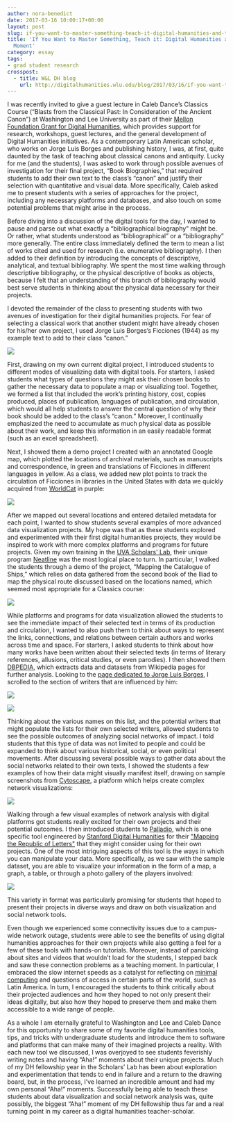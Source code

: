 ```yaml
---
author: nora-benedict
date: 2017-03-16 10:00:17+00:00
layout: post
slug: if-you-want-to-master-something-teach-it-digital-humanities-and-the-aha-moment
title: 'If You Want to Master Something, Teach it: Digital Humanities and the ‘Aha!’
  Moment'
category: essay
tags:
- grad student research
crosspost:
  - title: W&L DH blog
    url: http://digitalhumanities.wlu.edu/blog/2017/03/16/if-you-want-to-master-something-teach-it-digital-humanities-and-the-aha-moment/
---
```


I was recently invited to give a guest lecture in Caleb Dance’s Classics Course (“Blasts from the Classical Past: In Consideration of the Ancient Canon”) at Washington and Lee University as part of their [Mellon Foundation Grant for Digital Humanities](http://news.blogs.wlu.edu/2015/07/13/mellon-foundation-grants-wl-funds-for-digital-humanities-study-of-history/), which provides support for research, workshops, guest lectures, and the general development of Digital Humanities initiatives. As a contemporary Latin American scholar, who works on Jorge Luis Borges and publishing history, I was, at first, quite daunted by the task of teaching about classical canons and antiquity. Lucky for me (and the students), I was asked to work through possible avenues of investigation for their final project, “Book Biographies,” that required students to add their own text to the class’s “canon” and justify their selection with quantitative and visual data. More specifically, Caleb asked me to present students with a series of approaches for the project, including any necessary platforms and databases, and also touch on some potential problems that might arise in the process.

Before diving into a discussion of the digital tools for the day, I wanted to pause and parse out what exactly a “bibliographical biography” might be. Or rather, what students understood as “bibliographical” or a “bibliography” more generally. The entire class immediately defined the term to mean a list of works cited and used for research (i.e. enumerative bibliography). I then added to their definition by introducing the concepts of descriptive, analytical, and textual bibliography. We spent the most time walking through descriptive bibliography, or the physical descriptive of books as objects, because I felt that an understanding of this branch of bibliography would best serve students in thinking about the physical data necessary for their projects.

I devoted the remainder of the class to presenting students with two avenues of investigation for their digital humanities projects. For fear of selecting a classical work that another student might have already chosen for his/her own project, I used Jorge Luis Borges’s Ficciones (1944) as my example text to add to their class “canon.”

![](http://static.scholarslab.org/wp-content/uploads/2017/03/Screen-Shot-2017-03-13-at-8.48.41-PM-231x300.png)

First, drawing on my own current digital project, I introduced students to different modes of visualizing data with digital tools. For starters, I asked students what types of questions they might ask their chosen books to gather the necessary data to populate a map or visualizing tool. Together, we formed a list that included the work’s printing history, cost, copies produced, places of publication, languages of publication, and circulation, which would all help students to answer the central question of why their book should be added to the class’s “canon.” Moreover, I continually emphasized the need to accumulate as much physical data as possible about their work, and keep this information in an easily readable format (such as an excel spreadsheet).

Next, I showed them a demo project I created with an annotated Google map, which plotted the locations of archival materials, such as manuscripts and correspondence, in green and translations of Ficciones in different languages in yellow. As a class, we added new plot points to track the circulation of Ficciones in libraries in the United States with data we quickly acquired from [WorldCat](http://www.worldcat.org) in purple:

![](http://static.scholarslab.org/wp-content/uploads/2017/03/Screen-Shot-2017-03-13-at-5.19.10-PM-300x138.png)

After we mapped out several locations and entered detailed metadata for each point, I wanted to show students several examples of more advanced data visualization projects. My hope was that as these students explored and experimented with their first digital humanities projects, they would be inspired to work with more complex platforms and programs for future projects. Given my own training in the [UVA Scholars' Lab](http://scholarslab.org/), their unique program [Neatline](http://neatline.org/) was the most logical place to turn. In particular, I walked the students through a demo of the project, “Mapping the Catalogue of Ships,” which relies on data gathered from the second book of the Iliad to map the physical route discussed based on the locations named, which seemed most appropriate for a Classics course:

![](http://static.scholarslab.org/wp-content/uploads/2017/03/Screen-Shot-2017-03-13-at-9.28.37-PM-300x146.png)

While platforms and programs for data visualization allowed the students to see the immediate impact of their selected text in terms of its production and circulation, I wanted to also push them to think about ways to represent the links, connections, and relations between certain authors and works across time and space. For starters, I asked students to think about how many works have been written about their selected texts (in terms of literary references, allusions, critical studies, or even parodies). I then showed them [DBPEDIA](http://wiki.dbpedia.org/), which extracts data and datasets from Wikipedia pages for further analysis. Looking to the [page dedicated to Jorge Luis Borges](http://dbpedia.org/page/Jorge_Luis_Borges), I scrolled to the section of writers that are influenced by him:

![](http://static.scholarslab.org/wp-content/uploads/2017/03/Screen-Shot-2017-03-13-at-5.23.15-PM-300x161.png)

![](http://static.scholarslab.org/wp-content/uploads/2017/03/Screen-Shot-2017-03-13-at-5.23.51-PM-212x300.png)

Thinking about the various names on this list, and the potential writers that might populate the lists for their own selected writers, allowed students to see the possible outcomes of analyzing social networks of impact. I told students that this type of data was not limited to people and could be expanded to think about various historical, social, or even political movements.
After discussing several possible ways to gather data about the social networks related to their own texts, I showed the students a few examples of how their data might visually manifest itself, drawing on sample screenshots from [Cytoscape](http://www.cytoscape.org/), a platform which helps create complex network visualizations:

![](http://static.scholarslab.org/wp-content/uploads/2017/03/Screen-Shot-2017-03-13-at-5.25.29-PM-300x163.png)

Walking through a few visual examples of network analysis with digital platforms got students really excited for their own projects and their potential outcomes. I then introduced students to [Palladio](http://hdlab.stanford.edu/palladio/), which is one specific tool engineered by [Stanford Digital Humanities](http://shc.stanford.edu/digital-humanities) for their ["Mapping the Republic of Letters"](http://republicofletters.stanford.edu/) that they might consider using for their own projects. One of the most intriguing aspects of this tool is the ways in which you can manipulate your data. More specifically, as we saw with the sample dataset, you are able to visualize your information in the form of a map, a graph, a table, or through a photo gallery of the players involved:

![](http://static.scholarslab.org/wp-content/uploads/2017/03/Screen-Shot-2017-03-13-at-5.22.28-PM-300x135.png)

This variety in format was particularly promising for students that hoped to present their projects in diverse ways and draw on both visualization and social network tools.

Even though we experienced some connectivity issues due to a campus-wide network outage, students were able to see the benefits of using digital humanities approaches for their own projects while also getting a feel for a few of these tools with hands-on tutorials. Moreover, instead of panicking about sites and videos that wouldn’t load for the students, I stepped back and saw these connection problems as a teaching moment. In particular, I embraced the slow internet speeds as a catalyst for reflecting on [minimal computing](http://go-dh.github.io/mincomp/) and questions of access in certain parts of the world, such as Latin America. In turn, I encouraged the students to think critically about their projected audiences and how they hoped to not only present their ideas digitally, but also how they hoped to preserve them and make them accessible to a wide range of people.

As a whole I am eternally grateful to Washington and Lee and Caleb Dance for this opportunity to share some of my favorite digital humanities tools, tips, and tricks with undergraduate students and introduce them to software and platforms that can make many of their imagined projects a reality. With each new tool we discussed, I was overjoyed to see students feverishly writing notes and having “Aha!” moments about their unique projects. Much of my DH fellowship year in the Scholars’ Lab has been about exploration and experimentation that tends to end in failure and a return to the drawing board, but, in the process, I’ve learned an incredible amount and had my own personal “Aha!” moments. Successfully being able to teach these students about data visualization and social network analysis was, quite possibly, the biggest “Aha!” moment of my DH fellowship thus far and a real turning point in my career as a digital humanities teacher-scholar.
